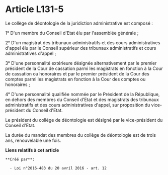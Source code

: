# Article L131-5

Le collège de déontologie de la juridiction administrative est composé :

1° D'un membre du Conseil d'Etat élu par l'assemblée générale ;

2° D'un magistrat des tribunaux administratifs et des cours administratives d'appel élu par le Conseil supérieur des
tribunaux administratifs et cours administratives d'appel ;

3° D'une personnalité extérieure désignée alternativement par le premier président de la Cour de cassation parmi les
magistrats en fonction à la Cour de cassation ou honoraires et par le premier président de la Cour des comptes parmi les
magistrats en fonction à la Cour des comptes ou honoraires ;

4° D'une personnalité qualifiée nommée par le Président de la République, en dehors des membres du Conseil d'Etat et des
magistrats des tribunaux administratifs et des cours administratives d'appel, sur proposition du vice-président du Conseil
d'Etat.

Le président du collège de déontologie est désigné par le vice-président du Conseil d'Etat.

La durée du mandat des membres du collège de déontologie est de trois ans, renouvelable une fois.

**Liens relatifs à cet article**

	**Créé par**:

	  - Loi n°2016-483 du 20 avril 2016 - art. 12
